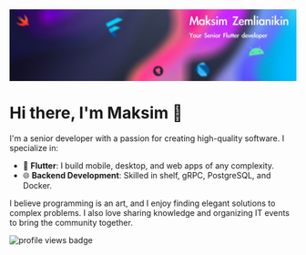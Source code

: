 <img align="center" src="assets/header.jpeg" width="1000" />

<br>

# Hi there, I'm Maksim 👋

I'm a senior developer with a passion for creating high-quality software. I specialize in:
- 📱 **Flutter**: I build mobile, desktop, and web apps of any complexity.
- 🌐 **Backend Development**: Skilled in shelf, gRPC, PostgreSQL, and Docker.

I believe programming is an art, and I enjoy finding elegant solutions to complex problems.
I also love sharing knowledge and organizing IT events to bring the community together.

![profile views badge](https://komarev.com/ghpvc/?username=Maksimka101&color=blueviolet)

